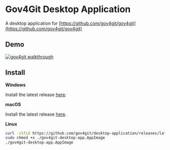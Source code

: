 # Gov4Git Desktop Application

A desktop application for [https://github.com/gov4git/gov4git](https://github.com/gov4git/gov4git)

## Demo

[![gov4git walkthrough](https://img.youtube.com/vi/l0Cz-2xaajY/maxresdefault.jpg)](https://www.youtube.com/watch?v=l0Cz-2xaajY)

## Install

**Windows**

Install the latest release [here](https://github.com/gov4git/desktop-application/releases/latest/download/gov4git-desktop-app-setup.exe).

**macOS**

Install the latest release [here](https://github.com/gov4git/desktop-application/releases/latest/download/gov4git-desktop-app.dmg).

**Linux**

```bash
curl -sSfLO https://github.com/gov4git/desktop-application/releases/latest/download/gov4git-desktop-app.AppImage
sudo chmod +x ./gov4git-desktop-app.AppImage
./gov4git-desktop-app.AppImage
```
